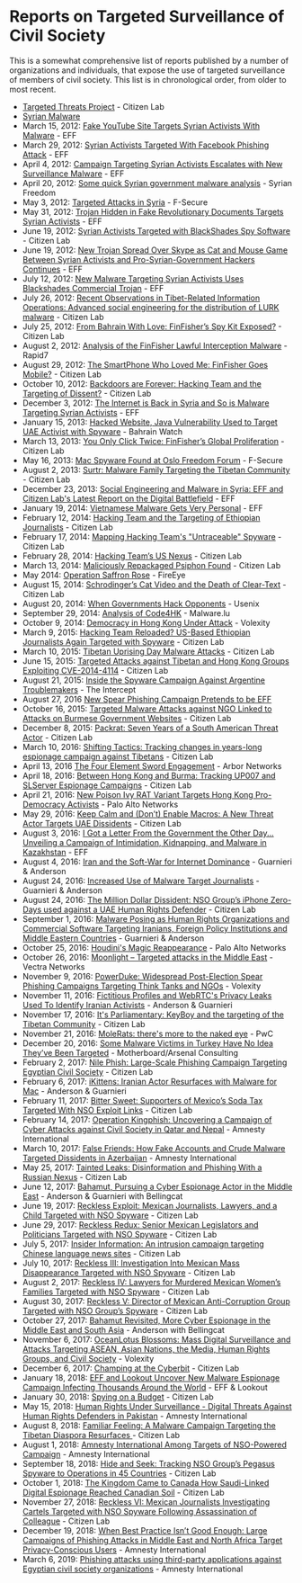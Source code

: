 # <i class="fas fa-book"></i> Reports on Targeted Surveillance of Civil Society

This is a somewhat comprehensive list of reports published by a number of organizations and individuals, that expose the use of targeted surveillance of members of civil society. This list is in chronological order, from older to most recent.

- [Targeted Threats Project](https://targetedthreats.net) - Citizen Lab
- [Syrian Malware](http://syrianmalware.com/)
- March 15, 2012: [Fake YouTube Site Targets Syrian Activists With Malware](https://www.eff.org/deeplinks/2012/03/fake-youtube-site-targets-syrian-activists-malware) - EFF
- March 29, 2012: [Syrian Activists Targeted With Facebook Phishing Attack](https://www.eff.org/deeplinks/2012/03/pro-syrian-government-hackers-target-syrian-activists-facebook-phishing-attack) - EFF
- April 4, 2012: [Campaign Targeting Syrian Activists Escalates with New Surveillance Malware](https://www.eff.org/deeplinks/2012/04/campaign-targeting-syrian-activists-escalates-with-new-surveillance-malware) - EFF
- April 20, 2012: [Some quick Syrian government malware analysis](http://syrianfreedom.org/some-quick-syrian-malware-analysis) - Syrian Freedom
- May 3, 2012: [Targeted Attacks in Syria](https://www.f-secure.com/weblog/archives/00002356.html) - F-Secure
- May 31, 2012: [Trojan Hidden in Fake Revolutionary Documents Targets Syrian Activists](https://www.eff.org/deeplinks/2012/05/trojan-hidden-fake-revolutionary-documents-targets-syrian-activists) - EFF
- June 19, 2012: [Syrian Activists Targeted with BlackShades Spy Software](https://citizenlab.org/2012/06/syrian-activists-targeted-with-blackshades-spy-software/) - Citizen Lab
- June 19, 2012: [New Trojan Spread Over Skype as Cat and Mouse Game Between Syrian Activists and Pro-Syrian-Government Hackers Continues](https://www.eff.org/deeplinks/2012/06/darkshades-rat-and-syrian-malware) - EFF
- July 12, 2012: [New Malware Targeting Syrian Activists Uses Blackshades Commercial Trojan](https://www.eff.org/deeplinks/2012/07/new-blackshades-malware) - EFF
- July 26, 2012: [Recent Observations in Tibet-Related Information Operations: Advanced social engineering for the distribution of LURK malware](https://citizenlab.org/2012/07/recent-observations/) - Citizen Lab
- July 25, 2012: [From Bahrain With Love: FinFisher’s Spy Kit Exposed?](https://citizenlab.org/2012/07/from-bahrain-with-love-finfishers-spy-kit-exposed/) - Citizen Lab
- August 2, 2012: [Analysis of the FinFisher Lawful Interception Malware](https://community.rapid7.com/community/infosec/blog/2012/08/08/finfisher) - Rapid7
- August 29, 2012: [The SmartPhone Who Loved Me: FinFisher Goes Mobile?](https://citizenlab.org/2012/08/the-smartphone-who-loved-me-finfisher-goes-mobile/) - Citizen Lab
- October 10, 2012: [Backdoors are Forever: Hacking Team and the Targeting of Dissent?](https://citizenlab.org/2012/10/backdoors-are-forever-hacking-team-and-the-targeting-of-dissent/) - Citizen Lab
- December 3, 2012: [The Internet is Back in Syria and So is Malware Targeting Syrian Activists](https://www.eff.org/deeplinks/2012/12/iinternet-back-in-syria-so-is-malware) - EFF
- January 15, 2013: [Hacked Website, Java Vulnerability Used to Target UAE Activist with Spyware](https://bahrainwatch.org/blog/2013/01/15/hacked-website-java-vulnerability-used-to-target-uae-activist-with-spyware/) - Bahrain Watch
- March 13, 2013: [You Only Click Twice: FinFisher’s Global Proliferation](https://citizenlab.org/2013/03/you-only-click-twice-finfishers-global-proliferation-2/) - Citizen Lab
- May 16, 2013: [Mac Spyware Found at Oslo Freedom Forum](https://www.f-secure.com/weblog/archives/00002554.html) - F-Secure
- August 2, 2013: [Surtr: Malware Family Targeting the Tibetan Community](https://citizenlab.org/2013/08/surtr-malware-family-targeting-the-tibetan-community/) - Citizen Lab
- December 23, 2013: [Social Engineering and Malware in Syria: EFF and Citizen Lab's Latest Report on the Digital Battlefield](https://www.eff.org/deeplinks/2013/12/social-engineering-and-malware-syria-eff-and-citizen-labs-latest-report-digital) - EFF
- January 19, 2014: [Vietnamese Malware Gets Very Personal](https://www.eff.org/deeplinks/2014/01/vietnamese-malware-gets-personal) - EFF
- February 12, 2014: [Hacking Team and the Targeting of Ethiopian Journalists](https://citizenlab.org/2014/02/hacking-team-targeting-ethiopian-journalists/) - Citizen Lab
- February 17, 2014: [Mapping Hacking Team's "Untraceable" Spyware](https://citizenlab.org/2014/02/mapping-hacking-teams-untraceable-spyware/) - Citizen Lab
- February 28, 2014: [Hacking Team’s US Nexus](https://citizenlab.org/2014/02/hacking-teams-us-nexus/) - Citizen Lab
- March 13, 2014: [Maliciously Repackaged Psiphon Found](https://citizenlab.org/2014/03/maliciously-repackaged-psiphon/) - Citizen Lab
- May 2014: [Operation Saffron Rose](https://www.fireeye.com/blog/threat-research/2014/05/operation-saffron-rose.html) - FireEye
- August 15, 2014: [Schrodinger’s Cat Video and the Death of Clear-Text](https://citizenlab.org/2014/08/cat-video-and-the-death-of-clear-text/) - Citizen Lab
- August 20, 2014: [When Governments Hack Opponents](https://www.usenix.org/system/files/conference/usenixsecurity14/sec14-paper-marczak.pdf) - Usenix
- September 29, 2014: [Analysis of Code4HK](https://malware.lu/articles/2014/09/29/analysis-of-code4hk.html) - Malware.lu
- October 9, 2014: [Democracy in Hong Kong Under Attack](https://www.volexity.com/blog/2014/10/09/democracy-in-hong-kong-under-attack/) - Volexity
- March 9, 2015: [Hacking Team Reloaded? US-Based Ethiopian Journalists Again Targeted with Spyware](https://citizenlab.org/2015/03/hacking-team-reloaded-us-based-ethiopian-journalists-targeted-spyware/) - Citizen Lab
- March 10, 2015: [Tibetan Uprising Day Malware Attacks](https://citizenlab.org/2015/03/tibetan-uprising-day-malware-attacks/) - Citizen Lab
- June 15, 2015: [Targeted Attacks against Tibetan and Hong Kong Groups Exploiting CVE-2014-4114](https://citizenlab.org/2015/06/targeted-attacks-against-tibetan-and-hong-kong-groups-exploiting-cve-2014-4114/) - Citizen Lab
- August 21, 2015: [Inside the Spyware Campaign Against Argentine Troublemakers](https://theintercept.com/2015/08/21/inside-the-spyware-campaign-against-argentine-troublemakers-including-alberto-nisman/) - The Intercept
- August 27, 2016 [New Spear Phishing Campaign Pretends to be EFF](https://www.eff.org/deeplinks/2015/08/new-spear-phishing-campaign-pretends-be-eff)
- October 16, 2015: [Targeted Malware Attacks against NGO Linked to Attacks on Burmese Government Websites](https://citizenlab.org/2015/10/targeted-attacks-ngo-burma/) - Citizen Lab
- December 8, 2015: [Packrat: Seven Years of a South American Threat Actor](https://citizenlab.org/2015/12/packrat-report/) - Citizen Lab
- March 10, 2016: [Shifting Tactics: Tracking changes in years-long espionage campaign against Tibetans](https://citizenlab.ca/2016/03/shifting-tactics/) - Citizen Lab
- April 13, 2016 [The Four Element Sword Engagement](https://www.arbornetworks.com/blog/asert/four-element-sword-engagement/) - Arbor Networks
- April 18, 2016: [Between Hong Kong and Burma: Tracking UP007 and SLServer Espionage Campaigns](https://citizenlab.org/2016/04/between-hong-kong-and-burma/) - Citizen Lab
- April 21, 2016: [New Poison Ivy RAT Variant Targets Hong Kong Pro-Democracy Activists](http://researchcenter.paloaltonetworks.com/2016/04/unit42-new-poison-ivy-rat-variant-targets-hong-kong-pro-democracy-activists/) - Palo Alto Networks
- May 29, 2016: [Keep Calm and (Don’t) Enable Macros: A New Threat Actor Targets UAE Dissidents](https://citizenlab.org/2016/05/stealth-falcon/) - Citizen Lab
- August 3, 2016: [I Got a Letter From the Government the Other Day... Unveiling a Campaign of Intimidation, Kidnapping, and Malware in Kazakhstan](https://www.eff.org/files/2016/08/03/i-got-a-letter-from-the-government.pdf) - EFF
- August 4, 2016: [Iran and the Soft-War for Internet Dominance](https://iranthreats.github.io/us-16-Guarnieri-Anderson-Iran-And-The-Soft-War-For-Internet-Dominance-paper.pdf) - Guarnieri & Anderson
- August 24, 2016: [Increased Use of Malware Target Journalists](https://iranthreats.github.io/resources/android-malware/) - Guarnieri & Anderson
- August 24, 2016: [The Million Dollar Dissident: NSO Group’s iPhone Zero-Days used against a UAE Human Rights Defender](https://citizenlab.org/2016/08/million-dollar-dissident-iphone-zero-day-nso-group-uae/) - Citizen Lab
- September 1, 2016: [Malware Posing as Human Rights Organizations and Commercial Software Targeting Iranians, Foreign Policy Institutions and Middle Eastern Countries](https://iranthreats.github.io/resources/human-rights-impersonation-malware/) - Guarnieri & Anderson
- October 25, 2016: [Houdini's Magic Reappearance](http://researchcenter.paloaltonetworks.com/2016/10/unit42-houdinis-magic-reappearance/) - Palo Alto Networks
- October 26, 2016: [Moonlight – Targeted attacks in the Middle East](http://blog.vectranetworks.com/blog/moonlight-middle-east-targeted-attacks) - Vectra Networks
- November 9, 2016: [PowerDuke: Widespread Post-Election Spear Phishing Campaigns Targeting Think Tanks and NGOs](https://www.volexity.com/blog/2016/11/09/powerduke-post-election-spear-phishing-campaigns-targeting-think-tanks-and-ngos/) - Volexity
- November 11, 2016: [Fictitious Profiles and WebRTC's Privacy Leaks Used To Identify Iranian Activists](https://iranthreats.github.io/resources/webrtc-deanonymization/) - Anderson & Guarnieri
- November 17, 2016: [It's Parliamentary: KeyBoy and the targeting of the Tibetan Community](https://citizenlab.org/2016/11/parliament-keyboy/) - Citizen Lab
- November 21, 2016: [MoleRats: there's more to the naked eye](http://pwc.blogs.com/cyber_security_updates/2016/11/molerats-theres-more-to-the-naked-eye.html) - PwC
- December 20, 2016: [Some Malware Victims in Turkey Have No Idea They’ve Been Targeted](https://motherboard.vice.com/read/some-malware-victims-in-turkey-have-no-idea-theyve-been-targeted) - Motherboard/Arsenal Consulting 
- February 2, 2017: [Nile Phish: Large-Scale Phishing Campaign Targeting Egyptian Civil Society](https://citizenlab.org/2017/02/nilephish-report/) - Citizen Lab
- February 6, 2017: [iKittens: Iranian Actor Resurfaces with Malware for Mac](https://iranthreats.github.io/resources/macdownloader-macos-malware/) - Anderson & Guarnieri
- February 11, 2017: [Bitter Sweet: Supporters of Mexico’s Soda Tax Targeted With NSO Exploit Links](https://citizenlab.org/2017/02/bittersweet-nso-mexico-spyware/) - Citizen Lab
- February 14, 2017: [Operation Kingphish: Uncovering a Campaign of Cyber Attacks against Civil Society in Qatar and Nepal](https://medium.com/amnesty-insights/operation-kingphish-uncovering-a-campaign-of-cyber-attacks-against-civil-society-in-qatar-and-aa40c9e08852) - Amnesty International
- March 10, 2017: [False Friends: How Fake Accounts and Crude Malware Targeted Dissidents in Azerbaijan](https://medium.com/amnesty-insights/false-friends-how-fake-accounts-and-crude-malware-targeted-dissidents-in-azerbaijan-9b6594cafe60) - Amnesty International
- May 25, 2017: [Tainted Leaks: Disinformation and Phishing With a Russian Nexus](https://citizenlab.org/2017/05/tainted-leaks-disinformation-phish/) - Citizen Lab
- June 12, 2017: [Bahamut, Pursuing a Cyber Espionage Actor in the Middle East](https://www.bellingcat.com/news/mena/2017/06/12/bahamut-pursuing-cyber-espionage-actor-middle-east/) - Anderson & Guarnieri with Bellingcat
- June 19, 2017: [Reckless Exploit: Mexican Journalists, Lawyers, and a Child Targeted with NSO Spyware](https://citizenlab.ca/2017/06/reckless-exploit-mexico-nso/) - Citizen Lab
- June 29, 2017: [Reckless Redux: Senior Mexican Legislators and Politicians Targeted with NSO Spyware](https://citizenlab.ca/2017/06/more-mexican-nso-targets/) - Citizen Lab
- July 5, 2017: [Insider Information: An intrusion campaign targeting Chinese language news sites](https://citizenlab.ca/2017/07/insider-information-an-intrusion-campaign-targeting-chinese-language-news-sites/) - Citizen Lab
- July 10, 2017: [Reckless III: Investigation Into Mexican Mass Disappearance Targeted with NSO Spyware](https://citizenlab.ca/2017/07/mexico-disappearances-nso/) - Citizen Lab
- August 2, 2017: [Reckless IV: Lawyers for Murdered Mexican Women’s Families Targeted with NSO Spyware](https://citizenlab.ca/2017/08/lawyers-murdered-women-nso-group/) - Citizen Lab
- August 30, 2017: [Reckless V: Director of Mexican Anti-Corruption Group Targeted with NSO Group’s Spyware](https://citizenlab.ca/2017/08/nso-spyware-mexico-corruption/) - Citizen Lab
- October 27, 2017: [Bahamut Revisited, More Cyber Espionage in the Middle East and South Asia](https://www.bellingcat.com/resources/case-studies/2017/10/27/bahamut-revisited-cyber-espionage-middle-east-south-asia/) - Anderson with Bellingcat
- November 6, 2017: [OceanLotus Blossoms: Mass Digital Surveillance and Attacks Targeting ASEAN, Asian Nations, the Media, Human Rights Groups, and Civil Society](https://www.volexity.com/blog/2017/11/06/oceanlotus-blossoms-mass-digital-surveillance-and-exploitation-of-asean-nations-the-media-human-rights-and-civil-society/) - Volexity
- December 6, 2017: [Champing at the Cyberbit](https://citizenlab.ca/2017/12/champing-cyberbit-ethiopian-dissidents-targeted-commercial-spyware/) - Citizen Lab
- January 18, 2018: [EFF and Lookout Uncover New Malware Espionage Campaign Infecting Thousands Around the World](https://www.eff.org/press/releases/eff-and-lookout-uncover-new-malware-espionage-campaign-infecting-thousands-around) - EFF & Lookout
- January 30, 2018: [Spying on a Budget](https://citizenlab.ca/2018/01/spying-on-a-budget-inside-a-phishing-operation-with-targets-in-the-tibetan-community/) - Citizen Lab
- May 15, 2018: [Human Rights Under Surveillance - Digital Threats Against Human Rights Defenders in Pakistan](https://www.amnesty.org/en/documents/asa33/8366/2018/en/) - Amnesty International
- August 8, 2018: [Familiar Feeling: A Malware Campaign Targeting the Tibetan Diaspora Resurfaces ](https://citizenlab.ca/2018/08/familiar-feeling-a-malware-campaign-targeting-the-tibetan-diaspora-resurfaces/) - Citizen Lab
- August 1, 2018: [Amnesty International Among Targets of NSO-Powered Campaign](https://www.amnesty.org/en/latest/research/2018/08/amnesty-international-among-targets-of-nso-powered-campaign/) - Amnesty International
- September 18, 2018: [Hide and Seek: Tracking NSO Group’s Pegasus Spyware to Operations in 45 Countries](https://citizenlab.ca/2018/09/hide-and-seek-tracking-nso-groups-pegasus-spyware-to-operations-in-45-countries/) - Citizen Lab
- October 1, 2018: [The Kingdom Came to Canada How Saudi-Linked Digital Espionage Reached Canadian Soil](https://citizenlab.ca/2018/10/the-kingdom-came-to-canada-how-saudi-linked-digital-espionage-reached-canadian-soil/) - Citizen Lab
- November 27, 2018: [Reckless VI: Mexican Journalists Investigating Cartels Targeted with NSO Spyware Following Assassination of Colleague](https://citizenlab.ca/2018/11/mexican-journalists-investigating-cartels-targeted-nso-spyware-following-assassination-colleague/) - Citizen Lab
- December 19, 2018: [When Best Practice Isn’t Good Enough: Large Campaigns of Phishing Attacks in Middle East and North Africa Target Privacy-Conscious Users](https://www.amnesty.org/en/latest/research/2018/12/when-best-practice-is-not-good-enough/) - Amnesty International
- March 6, 2019: [Phishing attacks using third-party applications against Egyptian civil society organizations](https://www.amnesty.org/en/latest/research/2019/03/phishing-attacks-using-third-party-applications-against-egyptian-civil-society-organizations/) - Amnesty International
